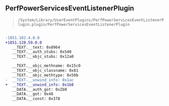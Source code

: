 ## PerfPowerServicesEventListenerPlugin

> `/System/Library/UserEventPlugins/PerfPowerServicesEventListenerPlugin.plugin/PerfPowerServicesEventListenerPlugin`

```diff

-1851.102.4.0.0
+1851.120.59.0.0
   __TEXT.__text: 0x8964
   __TEXT.__auth_stubs: 0x540
   __TEXT.__objc_stubs: 0x12a0

   __TEXT.__objc_methname: 0x15c0
   __TEXT.__objc_classname: 0x81
   __TEXT.__objc_methtype: 0x50b
-  __TEXT.__unwind_info: 0x1ac
+  __TEXT.__unwind_info: 0x1b8
   __DATA.__auth_got: 0x2b0
   __DATA.__got: 0x48
   __DATA.__const: 0x378

```
